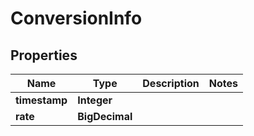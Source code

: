 

# ConversionInfo


## Properties

| Name | Type | Description | Notes |
|------------ | ------------- | ------------- | -------------|
|**timestamp** | **Integer** |  |  |
|**rate** | **BigDecimal** |  |  |



